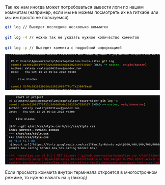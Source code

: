 
Так же нам иногда может потребоваться вывести логи по нашим коммитам (например, если мы не можем посмотреть их на гитхабе или мы им просто не пользуемся)

```bash 
git log // Выведет последние несколько коммитов

git log -4 // можно так же указать нужное количество коммитов

git log -p // Выведет коммиты с подробной информацией
```

![](_png/c02127d779d17c298caaced9263b66e3.png)

![](_png/ee960759a0128a009e53ff38ad2dd76d.png)

Если просмотр коммита внутри терминала откроется в многострочном режиме, то нужно нажать на `q` (выход)